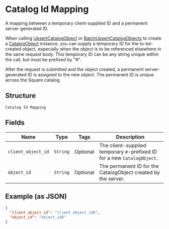 
# Catalog Id Mapping

A mapping between a temporary client-supplied ID and a permanent server-generated ID.

When calling [UpsertCatalogObject](#endpoint-Catalog-UpsertCatalogObject) or
[BatchUpsertCatalogObjects](#endpoint-Catalog-BatchUpsertCatalogObjects) to
create a [CatalogObject](#type-CatalogObject) instance, you can supply
a temporary ID for the to-be-created object, especially when the object is to be referenced
elsewhere in the same request body. This temporary ID can be any string unique within
the call, but must be prefixed by "#".

After the request is submitted and the object created, a permanent server-generated ID is assigned
to the new object. The permanent ID is unique across the Square catalog.

## Structure

`Catalog Id Mapping`

## Fields

| Name | Type | Tags | Description |
|  --- | --- | --- | --- |
| `client_object_id` | `String` | Optional | The client-supplied temporary `#`-prefixed ID for a new `CatalogObject`. |
| `object_id` | `String` | Optional | The permanent ID for the CatalogObject created by the server. |

## Example (as JSON)

```json
{
  "client_object_id": "client_object_id0",
  "object_id": "object_id8"
}
```

